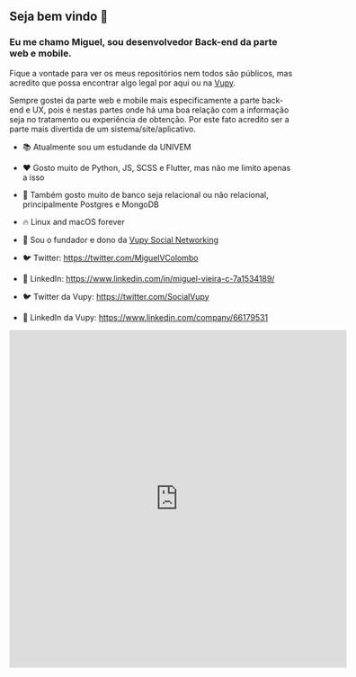 ## Seja bem vindo 👋

### Eu me chamo Miguel, sou desenvolvedor Back-end da parte web e mobile.

Fique a vontade para ver os meus repositórios nem todos são públicos, mas acredito que possa encontrar algo legal por aqui ou na [Vupy](https://github.com/Vupy).

Sempre gostei da parte web e mobile mais especificamente a parte back-end e UX, pois é nestas partes onde há uma boa relação com a informação seja no tratamento ou experiência de obtenção. Por este fato acredito ser a parte mais divertida de um sistema/site/aplicativo. 

- 📚 Atualmente sou um estudande da UNIVEM

- ❤️ Gosto muito de Python, JS, SCSS e Flutter, mas não me limito apenas a isso

- 💞 Também gosto muito de banco seja relacional ou não relacional, principalmente Postgres e MongoDB

- 🔥 Linux and macOS forever

- 🏢 Sou o fundador e dono da [Vupy Social Networking](https://github.com/Vupy)

- 🐦 Twitter: https://twitter.com/MiguelVColombo

- 🔗 LinkedIn: https://www.linkedin.com/in/miguel-vieira-c-7a1534189/

- 🐦 Twitter da Vupy: https://twitter.com/SocialVupy

- 🔗 LinkedIn da Vupy: https://www.linkedin.com/company/66179531

<iframe width="600" height="600" src="https://ionicabizau.github.io/github-profile-languages/api.html?dayknightmare" frameborder="0"></iframe>

